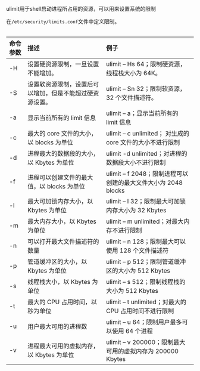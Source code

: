ulimit用于shell启动进程所占用的资源，可以用来设置系统的限制

在`/etc/security/limits.conf`文件中定义限制。

|  |
| :--- |


| 命令参数 | 描述 | 例子 |
| :--- | :--- | :--- |
| -H | 设置硬资源限制，一旦设置不能增加。 | ulimit – Hs 64；限制硬资源，线程栈大小为 64K。 |
| -S | 设置软资源限制，设置后可以增加，但是不能超过硬资源设置。 | ulimit – Sn 32；限制软资源，32 个文件描述符。 |
| -a | 显示当前所有的 limit 信息 | ulimit – a；显示当前所有的 limit 信息 |
| -c | 最大的 core 文件的大小， 以 blocks 为单位 | ulimit – c unlimited； 对生成的 core 文件的大小不进行限制 |
| -d | 进程最大的数据段的大小，以 Kbytes 为单位 | ulimit -d unlimited；对进程的数据段大小不进行限制 |
| -f | 进程可以创建文件的最大值，以 blocks 为单位 | ulimit – f 2048；限制进程可以创建的最大文件大小为 2048 blocks |
| -l | 最大可加锁内存大小，以 Kbytes 为单位 | ulimit – l 32；限制最大可加锁内存大小为 32 Kbytes |
| -m | 最大内存大小，以 Kbytes 为单位 | ulimit – m unlimited；对最大内存不进行限制 |
| -n | 可以打开最大文件描述符的数量 | ulimit – n 128；限制最大可以使用 128 个文件描述符 |
| -p | 管道缓冲区的大小，以 Kbytes 为单位 | ulimit – p 512；限制管道缓冲区的大小为 512 Kbytes |
| -s | 线程栈大小，以 Kbytes 为单位 | ulimit – s 512；限制线程栈的大小为 512 Kbytes |
| -t | 最大的 CPU 占用时间，以秒为单位 | ulimit – t unlimited；对最大的 CPU 占用时间不进行限制 |
| -u | 用户最大可用的进程数 | ulimit – u 64；限制用户最多可以使用 64 个进程 |
| -v | 进程最大可用的虚拟内存，以 Kbytes 为单位 | ulimit – v 200000；限制最大可用的虚拟内存为 200000 Kbytes |



